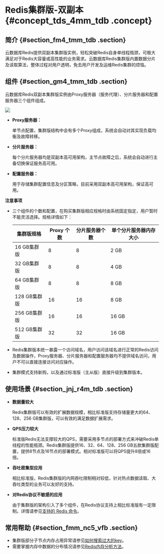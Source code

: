 # Redis集群版-双副本 {#concept_tds_4mm_tdb .concept}

## 简介 {#section_fm4_tmm_tdb .section}

云数据库Redis提供双副本集群版实例，轻松突破Redis自身单线程瓶颈，可极大满足对于Redis大容量或高性能的业务需求。云数据库Redis集群版内置数据分片及读取算法，整体过程对用户透明，免去用户开发及运维Redis集群的烦恼。

## 组件 {#section_gm4_tmm_tdb .section}

云数据库Redis双副本集群版实例由Proxy服务器（服务代理）、分片服务器和配置服务器三个组件组成。

![](http://static-aliyun-doc.oss-cn-hangzhou.aliyuncs.com/assets/img/3106/1552899588880_zh-CN.png)

-   **Proxy服务器：**

    单节点配置，集群版结构中会有多个Proxy组成，系统会自动对其实现负载均衡及故障转移。

-   **分片服务器：**

    每个分片服务器均是双副本高可用架构，主节点故障之后，系统会自动进行主备切换保证服务高可用。

-   **配置服务器：**

    用于存储集群配置信息及分区策略，目前采用双副本高可用架构，保证高可用。


**注意事项**

-   三个组件的个数和配置，在购买集群版相应规格时由系统固定指定，用户暂时不能灵活选择。规格详情如下：

    |集群版规格|Proxy 个数|分片服务器个数|单个分片服务器内存大小|
    |-----|--------|-------|-----------|
    |16 GB集群版|8|8|2 GB|
    |32 GB集群版|8|8|4 GB|
    |64 GB集群版|8|8|8 GB|
    |128 GB集群版|16|16|8 GB|
    |256 GB集群版|16|16|16 GB|
    |512 GB集群版|32|32|16 GB|

-   Redis集群版本统一暴露一个访问域名，用户访问该域名进行正常的Redis访问及数据操作，Proxy服务器、分片服务器和配置服务器均不提供域名访问，用户不可以直接连接访问对应操作。
-   集群模式支持新购，以及通过标准版（主从版）直接升级到集群版本。

## 使用场景 {#section_jnj_r4m_tdb .section}

-   **数据量较大**

    Redis集群版可以有效的扩展数据规模，相比标准版支持存储量更大的64、128、256 GB集群版，可以有效的满足数据扩展需求。

-   **QPS压力较大**

    标准版Redis无法支撑较大的QPS，需要采用多节点的部署方式来冲破Redis单线程的性能瓶颈。Redis集群版提供16、32、64、128、256 GB五款集群版配置，提供8节点及16节点的部署模式。相对标准版可以将QPS提升8倍或16倍。

-   **吞吐密集型应用**

    相比标准版，Redis集群版的内网吞吐限制相对较低，针对热点数据读取、大吞吐类型的业务可以友好的支持。

-   **对Redis协议不敏感的应用**

    由于集群版的架构引入了多个组件，在Redis协议支持上相比标准版有一定限制。详情请参见[支持的 Redis 命令](../../../../../cn.zh-CN/快速入门/Redis命令.md#)。


## 常用帮助 {#section_fmm_nc5_vfb .section}

-   集群版部分子节点内存占用异常请参见[如何搜索过大的key](../../../../../cn.zh-CN/常见问题/如何搜索过大的key.md#)。
-   需要掌握内存中数据的分布情况请参见[Redis内存分析方法](https://help.aliyun.com/knowledge_detail/50037.html)。

